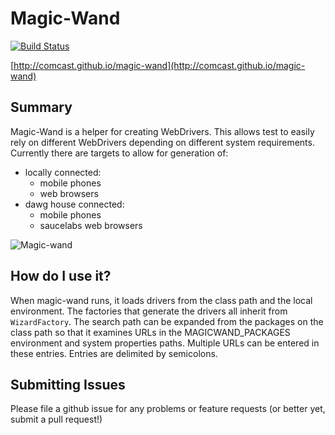 Magic-Wand
==========
[![Build Status](https://travis-ci.org/Comcast/magic-wand.svg)](https://travis-ci.org/Comcast/magic-wand)

[http://comcast.github.io/magic-wand](http://comcast.github.io/magic-wand)

## Summary

Magic-Wand is a helper for creating WebDrivers.  This allows test to easily rely on different WebDrivers depending on different system requirements.  Currently there are targets to allow for generation of:

 - locally connected:
   - mobile phones
   - web browsers
 - dawg house connected:
   - mobile phones
   - saucelabs web browsers

![Magic-wand](http://comcast.github.io/magic-wand/images/magic-wand-shield.png)

## How do I use it?
When magic-wand runs, it loads drivers from the class path and the local environment.  The factories that generate the drivers all inherit from `WizardFactory`.  The search path can be expanded from the packages on the class path so that it examines URLs in the MAGICWAND_PACKAGES environment and system properties paths.  Multiple URLs can be entered in these entries.  Entries are delimited by semicolons.

## Submitting Issues
Please file a github issue for any problems or feature requests (or better yet, submit a pull request!)
